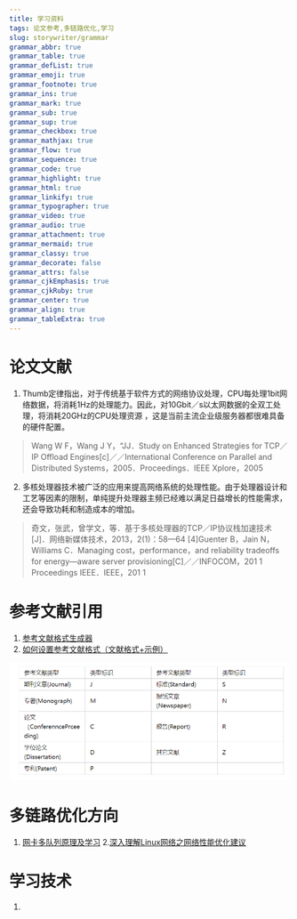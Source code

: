 ```yaml
---
title: 学习资料
tags: 论文参考,多链路优化,学习
slug: storywriter/grammar
grammar_abbr: true
grammar_table: true
grammar_defList: true
grammar_emoji: true
grammar_footnote: true
grammar_ins: true
grammar_mark: true
grammar_sub: true
grammar_sup: true
grammar_checkbox: true
grammar_mathjax: true
grammar_flow: true
grammar_sequence: true
grammar_code: true
grammar_highlight: true
grammar_html: true
grammar_linkify: true
grammar_typographer: true
grammar_video: true
grammar_audio: true
grammar_attachment: true
grammar_mermaid: true
grammar_classy: true
grammar_decorate: false
grammar_attrs: false
grammar_cjkEmphasis: true
grammar_cjkRuby: true
grammar_center: true
grammar_align: true
grammar_tableExtra: true
---
```


# 论文文献
1. Thumb定律指出，对于传统基于软件方式的网络协议处理，CPU每处理1bit网络数据，将消耗1Hz的处理能力。因此，对10Gbit／s以太网数据的全双工处理，将消耗20GHz的CPU处理资源 ，这是当前主流企业级服务器都很难具备的硬件配置。

>Wang W F，Wang J Y，“JJ．Study on Enhanced Strategies for TCP／IP Offload Engines[c]／／International Conference on Parallel and Distributed Systems，2005．Proceedings．IEEE Xplore，2005

2. 多核处理器技术被广泛的应用来提高网络系统的处理性能。由于处理器设计和工艺等因素的限制，单纯提升处理器主频已经难以满足日益增长的性能需求，还会导致功耗和制造成本的增加。
>奇文，张武，曾学文，等．基于多核处理器的TCP／IP协议栈加速技术[J]．网络新媒体技术，2013，2(1)：58—64
[4]Guenter B，Jain N，Williams C．Managing cost，performance，and reliability tradeoffs for energy—aware server provisioning[C]／／INFOCOM，201 1 Proceedings IEEE．IEEE，201 1

# 参考文献引用

1. [参考文献格式生成器](http://www.youkud.com/tool/referance/index.html)
2. [如何设置参考文献格式（文献格式+示例）](https://zhuanlan.zhihu.com/p/504625795)
 
![传统文献的类型标识](./images/1665196820139.png)
# 多链路优化方向

1. [网卡多队列原理及学习](https://blog.csdn.net/linggang_123/article/details/113186750)
 2.[深入理解Linux网络之网络性能优化建议](https://blog.csdn.net/QTM_Gitee/article/details/125229447)
 
 # 学习技术
 1. 